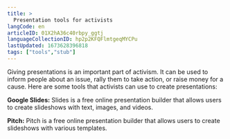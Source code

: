 ```yaml
---
title: >
  Presentation tools for activists
langCode: en
articleID: 01X2hA36c40rbpy_ggtj
languageCollectionID: hp2p2KFQFlmtgeqMYCPu
lastUpdated: 1673628396818
tags: ["tools","stub"]
---
```


Giving presentations is an important part of activism. It can be used to inform people about an issue, rally them to take action, or raise money for a cause. Here are some tools that activists can use to create presentations:

**Google Slides:** Slides is a free online presentation builder that allows users to create slideshows with text, images, and videos.

**Pitch:** Pitch is a free online presentation builder that allows users to create slideshows with various templates.